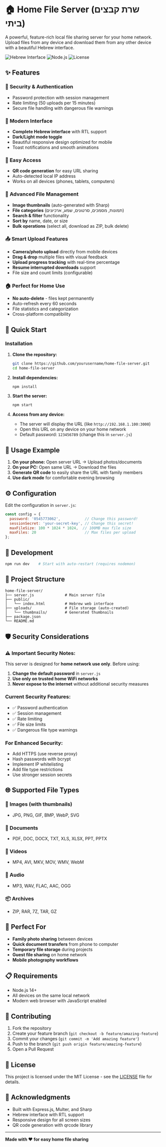 # 🏠 Home File Server (שרת קבצים ביתי)

A powerful, feature-rich local file sharing server for your home network. Upload files from any device and download them from any other device with a beautiful Hebrew interface.

![Hebrew Interface](https://img.shields.io/badge/Language-Hebrew%20(עברית)-blue)
![Node.js](https://img.shields.io/badge/Node.js-green)
![License](https://img.shields.io/badge/License-MIT-green)

## ✨ Features

### 🔐 **Security & Authentication**
- Password protection with session management
- Rate limiting (50 uploads per 15 minutes)
- Secure file handling with dangerous file warnings

### 🎨 **Modern Interface**
- **Complete Hebrew interface** with RTL support
- **Dark/Light mode toggle**
- Beautiful responsive design optimized for mobile
- Toast notifications and smooth animations

### 📱 **Easy Access**
- **QR code generation** for easy URL sharing
- Auto-detected local IP address
- Works on all devices (phones, tablets, computers)

### 📁 **Advanced File Management**
- **Image thumbnails** (auto-generated with Sharp)
- **File categories** (תמונות, מסמכים, סרטונים, שמע, ארכיונים)
- **Search & filter** functionality
- **Sort by** name, date, or size
- **Bulk operations** (select all, download as ZIP, bulk delete)

### 📤 **Smart Upload Features**
- **Camera/photo upload** directly from mobile devices
- **Drag & drop** multiple files with visual feedback
- **Upload progress tracking** with real-time percentage
- **Resume interrupted downloads** support
- File size and count limits (configurable)

### 🏠 **Perfect for Home Use**
- **No auto-delete** - files kept permanently
- Auto-refresh every 60 seconds
- File statistics and categorization
- Cross-platform compatibility

## 🚀 Quick Start

### Installation

1. **Clone the repository:**
   ```bash
   git clone https://github.com/yourusername/home-file-server.git
   cd home-file-server
   ```

2. **Install dependencies:**
   ```bash
   npm install
   ```

3. **Start the server:**
   ```bash
   npm start
   ```

4. **Access from any device:**
   - The server will display the URL (like `http://192.168.1.100:3000`)
   - Open this URL on any device on your home network
   - Default password: `123456789` (change this in `server.js`)

## 📱 Usage Example

1. **On your phone:** Open server URL → Upload photos/documents
2. **On your PC:** Open same URL → Download the files
3. **Generate QR code** to easily share the URL with family members
4. **Use dark mode** for comfortable evening browsing

## ⚙️ Configuration

Edit the configuration in `server.js`:

```javascript
const config = {
  password: '0545773062',           // Change this password!
  sessionSecret: 'your-secret-key', // Change this secret!
  maxFileSize: 100 * 1024 * 1024,  // 100MB max file size
  maxFiles: 20                      // Max files per upload
};
```

## 🔧 Development

```bash
npm run dev    # Start with auto-restart (requires nodemon)
```

## 📁 Project Structure

```
home-file-server/
├── server.js              # Main server file
├── public/
│   └── index.html         # Hebrew web interface
├── uploads/               # File storage (auto-created)
│   └── thumbnails/        # Generated thumbnails
├── package.json
└── README.md
```

## 🛡️ Security Considerations

### ⚠️ **Important Security Notes:**

This server is designed for **home network use only**. Before using:

1. **Change the default password** in `server.js`
2. **Use only on trusted home WiFi networks**
3. **Never expose to the internet** without additional security measures

### Current Security Features:
- ✅ Password authentication
- ✅ Session management
- ✅ Rate limiting
- ✅ File size limits
- ✅ Dangerous file type warnings

### For Enhanced Security:
- Add HTTPS (use reverse proxy)
- Hash passwords with bcrypt
- Implement IP whitelisting
- Add file type restrictions
- Use stronger session secrets

## 🌐 Supported File Types

### 📸 Images (with thumbnails)
- JPG, PNG, GIF, BMP, WebP, SVG

### 📄 Documents
- PDF, DOC, DOCX, TXT, XLS, XLSX, PPT, PPTX

### 🎥 Videos
- MP4, AVI, MKV, MOV, WMV, WebM

### 🎵 Audio
- MP3, WAV, FLAC, AAC, OGG

### 📦 Archives
- ZIP, RAR, 7Z, TAR, GZ

## 🎯 Perfect For

- **Family photo sharing** between devices
- **Quick document transfers** from phone to computer
- **Temporary file storage** during projects
- **Guest file sharing** on home network
- **Mobile photography workflows**

## 📋 Requirements

- Node.js 14+
- All devices on the same local network
- Modern web browser with JavaScript enabled

## 🤝 Contributing

1. Fork the repository
2. Create your feature branch (`git checkout -b feature/amazing-feature`)
3. Commit your changes (`git commit -m 'Add amazing feature'`)
4. Push to the branch (`git push origin feature/amazing-feature`)
5. Open a Pull Request

## 📝 License

This project is licensed under the MIT License - see the [LICENSE](LICENSE) file for details.

## 🙏 Acknowledgments

- Built with Express.js, Multer, and Sharp
- Hebrew interface with RTL support
- Responsive design for all screen sizes
- QR code generation with qrcode library

---

**Made with ❤️ for easy home file sharing**